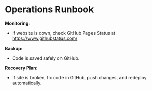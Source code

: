 # Operations Runbook

**Monitoring:**  
- If website is down, check GitHub Pages Status at https://www.githubstatus.com/

**Backup:**  
- Code is saved safely on GitHub.

**Recovery Plan:**  
- If site is broken, fix code in GitHub, push changes, and redeploy automatically.
